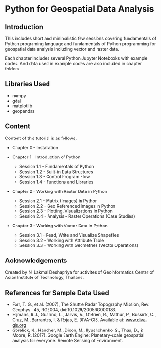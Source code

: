 # Python for Geospatial Data Analysis

## Introduction

This includes short and minimalistic few sessions covering fundamentals of Python programing language and fundamentals of Python programming for geospatial data analysis including vector and raster data.

Each chapter includes several Python Jupyter Notebooks with example codes. And data used in example codes are also included in chapter folders.

## Libraries Used

* numpy
* gdal
* matplotlib
* geopandas

## Content

Content of this tutorial is as follows,

* Chapter 0 - Installation

* Chapter 1 - Introduction of Python
  * Session 1.1 - Fundamentals of Python
  * Session 1.2 - Built-in Data Structures
  * Session 1.3 - Control Program Flow
  * Session 1.4 - Functions and Libraries

* Chapter 2 - Working with Raster Data in Python
  * Session 2.1 - Matrix (Images) in Python
  * Session 2.2 - Geo Referenced Images in Python
  * Session 2.3 - Plotting, Visualizations in Python
  * Session 2.4 - Analysis - Raster Operations (Case Studies)

* Chapter 3 - Working with Vector Data in Python
  * Session 3.1 - Read, Write and Visualize Shapefiles
  * Session 3.2 - Working with Attribute Table
  * Session 3.3 - Working with Geometries (Vector Operations)

## Acknowledgements
Created by N. Lakmal Deshapriya for activites of Geoinformatics Center of Asian Institute of Technology, Thailand.

## References for Sample Data Used
* Farr, T. G., et al. (2007), The Shuttle Radar Topography Mission, Rev. Geophys., 45, RG2004, doi:10.1029/2005RG000183.
* Hijmans, R.J., Guarino, L., Jarvis, A., O’Brien, R., Mathur, P., Bussink, C., Cruz, M., Barrantes, I. & Rojas, E. DIVA-GIS. Available at: www.diva-gis.org
* Gorelick, N., Hancher, M., Dixon, M., Ilyushchenko, S., Thau, D., & Moore, R. (2017). Google Earth Engine: Planetary-scale geospatial analysis for everyone. Remote Sensing of Environment.
